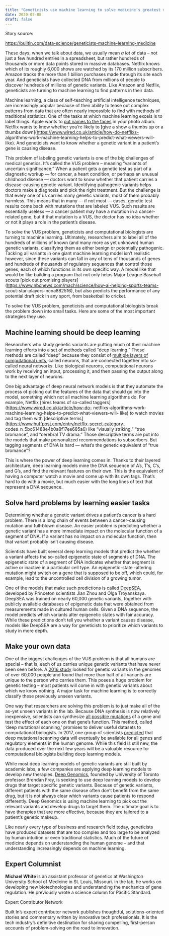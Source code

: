 ```yaml
---
title: "Geneticists use machine learning to solve medicine’s greatest mysteries" 
date: 2020-05-08 
draft: false 
---
```


Story source:

https://builtin.com/data-science/geneticists-machine-learning-medicine


These days, when we talk about data, we usually mean _a lot_ of data – not
just a few hundred entries in a spreadsheet, but rather hundreds of thousands
or more data points stored in massive databases. Netflix knows which of its
roughly 6,000 shows are watched by its 170 million subscribers. Amazon tracks
the more than 1 billion purchases made through its site each year. And
geneticists have collected DNA from millions of people to discover hundreds of
millions of genetic variants. Like Amazon and Netflix, geneticists are turning
to machine learning to find patterns in their data.

Machine learning, a class of self-teaching artificial intelligence techniques,
are increasingly popular because of their ability to tease out complex
patterns from data that are often nearly impossible to find with methods of
traditional statistics. One of the tasks at which machine learning excels is
to label things. Apple wants to [put names to the
faces](https://machinelearning.apple.com/2017/11/16/face-detection.html) in
your photo album. Netflix wants to know whether you’re likely to [give a show
a thumbs up or a thumbs down](https://www.wired.co.uk/article/how-do-netflixs-
algorithms-work-machine-learning-helps-to-predict-what-viewers-will-like). And
geneticists want to know whether a genetic variant in a patient’s gene is
causing disease.

This problem of labeling genetic variants is one of the big challenges of
medical genetics. It’s called the VUS problem – meaning “variants of uncertain
significance.” When a patient gets a genetic test as part of a diagnostic
workup — for cancer, a heart condition, or perhaps an unusual childhood
disease — doctors want to know whether that patient carries a disease-causing
genetic variant. Identifying pathogenic variants helps doctors make a
diagnosis and pick the right treatment. But the challenge is that every one of
us carries many genetic variants, most of them probably harmless. This means
that in many — if not most — cases, genetic test results come back with
mutations that are labeled VUS. Such results are essentially useless — a
cancer patient may have a mutation in a cancer-related gene, but if that
mutation is a VUS, the doctor has no idea whether or not it plays a role in
the patient’s disease.

To solve the VUS problem, geneticists and computational biologists are turning
to machine learning. Ultimately, researchers aim to label all of the hundreds
of millions of known (and many more as yet unknown) human genetic variants,
classifying them as either benign or potentially pathogenic. Tackling all
variants in one giant machine learning model isn’t realistic however, since
these variants can fall in any of tens of thousands of genes and hundreds of
thousands of regulatory sequences that control those genes, each of which
functions in its own specific way. A model like that would be like building a
program that not only helps Major League Baseball scouts [pick out promising
players](https://www.nbcnews.com/mach/science/how-ai-helping-sports-teams-
scout-star-players-ncna882516), but also predicts the performance of any
potential draft pick in any sport, from basketball to cricket.

To solve the VUS problem, geneticists and computational biologists break the
problem down into small tasks. Here are some of the most important strategies
they use.

##  **Machine learning should be deep learning**

Researchers who study genetic variants are putting much of their machine
learning efforts into a [set of
methods](https://www.ncbi.nlm.nih.gov/pubmed/30478442) called “deep learning.”
These methods are called “deep” because they consist of [multiple layers of
computational units](https://www.ncbi.nlm.nih.gov/pubmed/30971806/), called
neurons, that are connected together into so-called neural networks. Like
biological neurons, computational neurons work by receiving an input,
processing it, and then passing the output along to the next layer of neurons.

One big advantage of deep neural network models is that they automate the
process of picking out the features of the data that should go into the model,
something which not all machine learning algorithms do. For example, Netflix
[hires teams of so-called taggers](https://www.wired.co.uk/article/how-do-
netflixs-algorithms-work-machine-learning-helps-to-predict-what-viewers-will-
like) to watch movies and tag them with [descriptive
terms](https://www.huffpost.com/entry/netflix-secret-category-
codes_n_5bc61488e4b0a8f17ee685a6) like “visually striking,” “true bromance”,
and “cerebral TV drama.” Those descriptive terms are put into the models that
make personalized recommendations to subscribers. But tagging segments of DNA
is hard — what’s the genetic equivalent of “true bromance”?

This is where the power of deep learning comes in. Thanks to their layered
architecture, deep learning models mine the DNA sequence of A’s, T’s, C’s, and
G’s, and find the relevant features on their own. This is the equivalent of
having a computer watch a movie and come up with its own tags. That’s hard to
do with a movie, but much easier with the long lines of text that represent a
DNA sequence.

##  **Solve hard problems by learning easier tasks**

Determining whether a genetic variant drives a patient’s cancer is a hard
problem. There is a long chain of events between a cancer-causing mutation and
full-blown disease. An easier problem is predicting whether a genetic variant
has a more immediate impact on the molecular function of a segment of DNA. If
a variant has no impact on a molecular function, then that variant probably
isn’t causing disease.

Scientists have built several deep learning models that predict the whether a
variant affects the so-called epigenetic state of segments of DNA. The
epigenetic state of a segment of DNA indicates whether that segment is active
or inactive in a particular cell type. An epigenetic-state -altering mutation
might switch on a gene that is supposed to be off, which could, for example,
lead to the uncontrolled cell division of a growing tumor.

One of the models that make such predictions is called
[DeepSEA](https://www.ncbi.nlm.nih.gov/pmc/articles/PMC4768299/), developed by
Princeton scientists Jian Zhou and Olga Troyanskaya. DeepSEA was trained on
nearly 60,000 genetic variants, together with publicly available databases of
epigenetic data that were obtained from measurements made in cultured human
cells. Given a DNA sequence, the model predicts which variants alter
epigenetic states with fair accuracy. While these predictions don’t tell you
whether a variant causes disease, models like DeepSEA are a way for
geneticists to prioritize which variants to study in more depth.

##  **Make your own data**

One of the biggest challenges of the VUS problem is that all humans are
special – that is, each of us carries unique genetic variants that have never
been seen before. A [2016 study](https://www.ncbi.nlm.nih.gov/pubmed/27535533)
looked for genetic variants in the genomes of over 60,000 people and found
that more than half of all variants are unique to the person who carries them.
This poses a huge problem for genetic testing – most patients will come in
with genetic variants about which we know nothing. A major task for machine
learning is to correctly classify these previously unseen variants.

One way that researchers are solving this problem is to just make all of the
as-yet unseen variants in the lab. Because DNA synthesis is now relatively
inexpensive, scientists can synthesize [all possible
mutations](https://www.ncbi.nlm.nih.gov/pmc/articles/PMC5131844/) of a gene
and test the effect of each one on that gene’s function. This method, called
‘deep mutational scanning,’ promises to deliver useful datasets to
computational biologists. In 2017, one group of scientists
[predicted](https://www.ncbi.nlm.nih.gov/pmc/articles/PMC5590843/) that deep
mutational scanning data will eventually be available for all genes and
regulatory elements in the human genome. While this field is still new, the
data produced over the next few years will be a valuable resource for
computational biologists building deep learning models.

While most deep learning models of genetic variants are still built by
academic labs, a few companies are applying deep learning models to develop
new therapies. [Deep Genomics](https://www.deepgenomics.com/company/), founded
by University of Toronto professor Brendan Frey, is seeking to use deep
learning models to develop drugs that target specific genetic variants.
Because of genetic variants, different patients with the same disease often
don’t benefit from the same drug, but it is not always clear which variants
cause patients to respond differently. Deep Genomics is using machine learning
to pick out the relevant variants and develop drugs to target them. The
ultimate goal is to have therapies that are more effective, because they are
tailored to a patient’s genetic makeup.

Like nearly every type of business and research field today, geneticists have
produced datasets that are too complex and too large to be analyzed by human
intuition or even traditional statistics. Much of the future of medicine
depends on understanding the human genome – and that understanding
increasingly depends on machine learning.

## Expert Columnist

 **Michael White** is an assistant professor of genetics at Washington
University School of Medicine in St. Louis, Missouri. In the lab, he works on
developing new biotechnologies and understanding the mechanics of gene
regulation. He previously wrote a science column for Pacific Standard.

Expert Contributor Network

Built In’s expert contributor network publishes thoughtful, solutions-oriented
stories and commentary written by innovative tech professionals. It is the
tech industry’s definitive destination for sharing compelling, first-person
accounts of problem-solving on the road to innovation.

